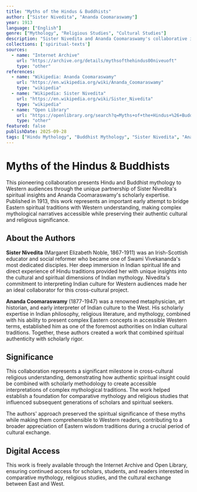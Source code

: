```yaml
---
title: "Myths of the Hindus & Buddhists"
author: ["Sister Nivedita", "Ananda Coomaraswamy"]
year: 1913
language: ["English"]
genre: ["Mythology", "Religious Studies", "Cultural Studies"]
description: "Sister Nivedita and Ananda Coomaraswamy's collaborative interpretation of Hindu and Buddhist mythology for Western readers. This influential work bridges Eastern spiritual traditions with Western understanding, combining Nivedita's direct experience of Indian spirituality with Coomaraswamy's scholarly expertise in Indian metaphysics and religious literature."
collections: ['spiritual-texts']
sources:
  - name: "Internet Archive"
    url: "https://archive.org/details/mythsofthehindus00niveuoft"
    type: "other"
references:
  - name: "Wikipedia: Ananda Coomaraswamy"
    url: "https://en.wikipedia.org/wiki/Ananda_Coomaraswamy"
    type: "wikipedia"
  - name: "Wikipedia: Sister Nivedita"
    url: "https://en.wikipedia.org/wiki/Sister_Nivedita"
    type: "wikipedia"
  - name: "Open Library"
    url: "https://openlibrary.org/search?q=Myths+of+the+Hindus+%26+Buddhists&mode=everything"
    type: "other"
featured: false
publishDate: 2025-09-28
tags: ["Hindu Mythology", "Buddhist Mythology", "Sister Nivedita", "Ananda Coomaraswamy", "Eastern Philosophy", "Comparative Religion", "Spiritual Traditions", "Cultural Interpretation", "Religious Literature", "Swami Vivekananda", "Art History"]
---
```


# Myths of the Hindus & Buddhists

This pioneering collaboration presents Hindu and Buddhist mythology to Western audiences through the unique partnership of Sister Nivedita's spiritual insights and Ananda Coomaraswamy's scholarly expertise. Published in 1913, this work represents an important early attempt to bridge Eastern spiritual traditions with Western understanding, making complex mythological narratives accessible while preserving their authentic cultural and religious significance.

## About the Authors

**Sister Nivedita** (Margaret Elizabeth Noble, 1867-1911) was an Irish-Scottish educator and social reformer who became one of Swami Vivekananda's most dedicated disciples. Her deep immersion in Indian spiritual life and direct experience of Hindu traditions provided her with unique insights into the cultural and spiritual dimensions of Indian mythology. Nivedita's commitment to interpreting Indian culture for Western audiences made her an ideal collaborator for this cross-cultural project.

**Ananda Coomaraswamy** (1877-1947) was a renowned metaphysician, art historian, and early interpreter of Indian culture to the West. His scholarly expertise in Indian philosophy, religious literature, and mythology, combined with his ability to present complex Eastern concepts in accessible Western terms, established him as one of the foremost authorities on Indian cultural traditions. Together, these authors created a work that combined spiritual authenticity with scholarly rigor.

## Significance

This collaboration represents a significant milestone in cross-cultural religious understanding, demonstrating how authentic spiritual insight could be combined with scholarly methodology to create accessible interpretations of complex mythological traditions. The work helped establish a foundation for comparative mythology and religious studies that influenced subsequent generations of scholars and spiritual seekers.

The authors' approach preserved the spiritual significance of these myths while making them comprehensible to Western readers, contributing to a broader appreciation of Eastern wisdom traditions during a crucial period of cultural exchange.

## Digital Access

This work is freely available through the Internet Archive and Open Library, ensuring continued access for scholars, students, and readers interested in comparative mythology, religious studies, and the cultural exchange between East and West.